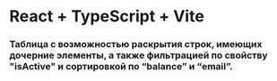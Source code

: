 # React + TypeScript + Vite
###  Таблица с возможностью раскрытия строк, имеющих дочерние элементы, а также фильтрацией по свойству "isActive" и сортировкой по “balance” и “email”. 